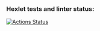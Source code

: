 ### Hexlet tests and linter status:
[![Actions Status](https://github.com/TonyMudRec/algorithms-project-69/actions/workflows/hexlet-check.yml/badge.svg)](https://github.com/TonyMudRec/algorithms-project-69/actions)